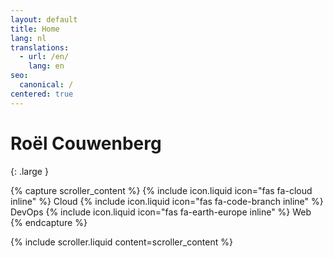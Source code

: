 ```yaml
---
layout: default
title: Home
lang: nl
translations:
  - url: /en/
    lang: en
seo:
  canonical: /
centered: true
---
```


# Roël Couwenberg
{: .large }

{% capture scroller_content %}
<span>{% include icon.liquid icon="fas fa-cloud inline" %} Cloud</span>
<span>{% include icon.liquid icon="fas fa-code-branch inline" %} DevOps</span>
<span>{% include icon.liquid icon="fas fa-earth-europe inline" %} Web</span>
{% endcapture %}

{% include scroller.liquid content=scroller_content %}